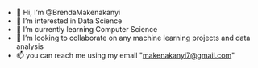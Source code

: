 - 👋 Hi, I’m @BrendaMakenakanyi
- 👀 I’m interested in Data Science
- 🌱 I’m currently learning Computer Science
- 💞️ I’m looking to collaborate on any machine learning projects and data analysis
- 📫 you can reach me using my email "makenakanyi7@gmail.com"


